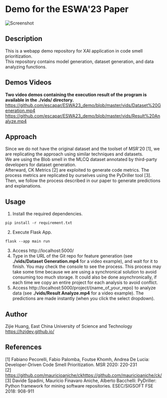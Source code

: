 # Demo for the ESWA'23 Paper
![Screenshot](https://github.com/SORD-src/ESWA23_demo/assets/13232736/835d9fe9-17eb-4dc3-b4ad-f62046ce7e33)

## Description

This is a webapp demo repository for XAI application in code smell prioritization.    
This repository contains model generation, dataset generation, and data analyzing functions.    

## Demos Videos
**Two video demos containing the execution result of the program is available in the ./vids/ directory.**    
https://github.com/escapar/ESWA23_demo/blob/master/vids/Dataset%20Generation.mp4       
https://github.com/escapar/ESWA23_demo/blob/master/vids/Result%20Analyze.mp4       

## Approach  
Since we do not have the original dataset and the toolset of MSR'20 [1], we are replicating the approach using similar techniques and datasets.     
We are using the Blob smell in the MLCQ dataset annotated by third-party developers for dataset generation.      
Afterward, CK Metrics [2] are exploited to generate code metrics. The process metrics are replicated by ourselves using the PyDriller tool [3].      
Then, we follow the process described in our paper to generate predictions and explanations.     

## Usage
1. Install the required dependencies.      
```
pip install -r requirement.txt
```
2. Execute Flask App.      
```
flask --app main run
```
3. Access http://localhost:5000/     
4. Type in the URL of the Git repo for feature generation (see **./vids/Dataset Generation.mp4** for a video example), and wait for it to finish. You may check the console to see the process. This process may take some time because we are using a synchronical solution to avoid consuming too much storage. It could also be done asynchronically, if each time we copy an entire project for each analysis to avoid conflict.     
5. Access http://localhost:5000/project/{name_of_your_repo} to analyze data (see **./vids/Result Analyze.mp4** for a video example). The predictions are made instantly (when you click the select dropdown).       

## Author
Zijie Huang, East China University of Science and Technology
https://hzjdev.github.io/

## References 

[1] Fabiano Pecorelli, Fabio Palomba, Foutse Khomh, Andrea De Lucia: Developer-Driven Code Smell Prioritization. MSR 2020: 220-231      
[2] https://github.com/mauricioaniche/ckhttps://github.com/mauricioaniche/ck/       
[3] Davide Spadini, Maurício Finavaro Aniche, Alberto Bacchelli: PyDriller: Python framework for mining software repositories. ESEC/SIGSOFT FSE 2018: 908-911       
